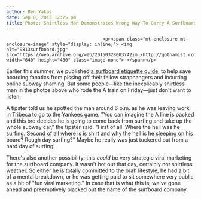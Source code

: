 ```yaml
---
author: Ben Yakas
date: Sep 8, 2013 12:25 pm
title: Photo: Shirtless Man Demonstrates Wrong Way To Carry A Surfboard On The Subway
---
```


	
										<p><span class="mt-enclosure mt-enclosure-image" style="display: inline;"> <img alt="9813surfboard.jpg" src="https://web.archive.org/web/20150328003742im_/http://gothamist.com/attachments/byakas/9813surfboard.jpg" width="640" height="480" class="image-none"> </span></p>

<p>Earlier this summer, we published <a href="https://web.archive.org/web/20150328003742/http://gothamist.com/2013/08/09/subway_surfboard.php">a surfboard etiquette guide</a>, to help save boarding fanatics from pissing off their fellow straphangers and incurring online subway shaming. But some people&#x2014;like the inexplicably shirtless man in the photos above who rode the A train on Friday&#x2014;just don&apos;t want to listen. </p>

<p>A tipster told us he spotted the man around 6 p.m. as he was leaving work in Tribeca to go to the Yankees game. &quot;You can imagine the A line is packed and this bro decides he is going to come back from surfing and take up the whole subway car,&quot; the tipster said. &quot;First of all. Where the hell was he surfing. Second of all where is is shirt and why the hell is he sleeping on his board? Rough day surfing?&quot; Maybe he really was just tuckered out from a hard day of surfing! </p>

<p>There&apos;s also another possibility: this <em>could</em> be very strategic viral marketing for the surfboard company. It wasn&apos;t hot out that day, certainly not shirtless weather. So either he is totally committed to the brah lifestyle, he had a bit of a mental breakdown, or he was getting paid to sit somewhere very public as a bit of &quot;fun viral marketing.&quot; In case that is what this is, we&apos;ve gone ahead and preemptively blacked out the name of the surfboard company.</p>					
										
									
				